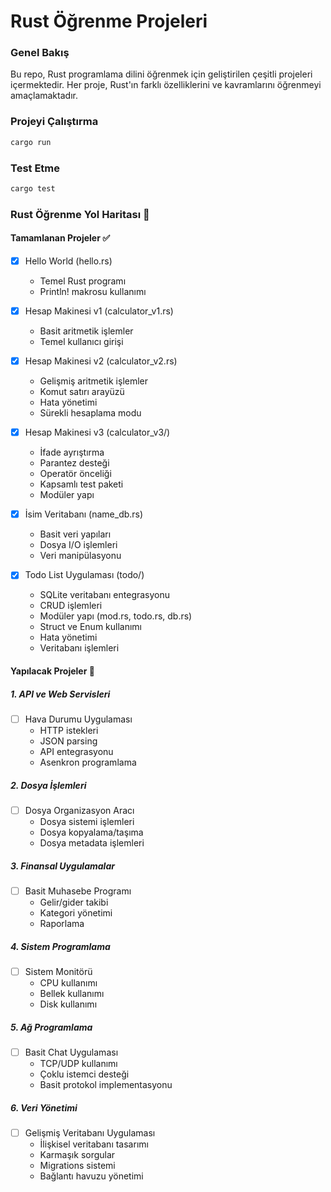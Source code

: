 # Rust Öğrenme Projeleri

### Genel Bakış
Bu repo, Rust programlama dilini öğrenmek için geliştirilen çeşitli projeleri içermektedir. Her proje, Rust'ın farklı özelliklerini ve kavramlarını öğrenmeyi amaçlamaktadır.


### Projeyi Çalıştırma
```bash
cargo run
```

### Test Etme
```bash
cargo test
```

### Rust Öğrenme Yol Haritası 🚀

#### Tamamlanan Projeler ✅
- [x] Hello World (hello.rs)
  - Temel Rust programı
  - Println! makrosu kullanımı

- [x] Hesap Makinesi v1 (calculator_v1.rs)
  - Basit aritmetik işlemler
  - Temel kullanıcı girişi

- [x] Hesap Makinesi v2 (calculator_v2.rs)
  - Gelişmiş aritmetik işlemler
  - Komut satırı arayüzü
  - Hata yönetimi
  - Sürekli hesaplama modu

- [x] Hesap Makinesi v3 (calculator_v3/)
  - İfade ayrıştırma
  - Parantez desteği
  - Operatör önceliği
  - Kapsamlı test paketi
  - Modüler yapı

- [x] İsim Veritabanı (name_db.rs)
  - Basit veri yapıları
  - Dosya I/O işlemleri
  - Veri manipülasyonu

- [x] Todo List Uygulaması (todo/)
  - SQLite veritabanı entegrasyonu
  - CRUD işlemleri
  - Modüler yapı (mod.rs, todo.rs, db.rs)
  - Struct ve Enum kullanımı
  - Hata yönetimi
  - Veritabanı işlemleri

#### Yapılacak Projeler 📝

##### 1. API ve Web Servisleri
- [ ] Hava Durumu Uygulaması
  - HTTP istekleri
  - JSON parsing
  - API entegrasyonu
  - Asenkron programlama

##### 2. Dosya İşlemleri
- [ ] Dosya Organizasyon Aracı
  - Dosya sistemi işlemleri
  - Dosya kopyalama/taşıma
  - Dosya metadata işlemleri

##### 3. Finansal Uygulamalar
- [ ] Basit Muhasebe Programı
  - Gelir/gider takibi
  - Kategori yönetimi
  - Raporlama

##### 4. Sistem Programlama
- [ ] Sistem Monitörü
  - CPU kullanımı
  - Bellek kullanımı
  - Disk kullanımı

##### 5. Ağ Programlama
- [ ] Basit Chat Uygulaması
  - TCP/UDP kullanımı
  - Çoklu istemci desteği
  - Basit protokol implementasyonu

##### 6. Veri Yönetimi
- [ ] Gelişmiş Veritabanı Uygulaması
  - İlişkisel veritabanı tasarımı
  - Karmaşık sorgular
  - Migrations sistemi
  - Bağlantı havuzu yönetimi